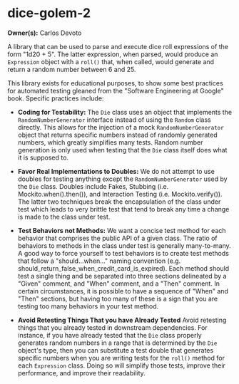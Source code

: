 # dice-golem-2

**Owner(s):** Carlos Devoto

A library that can be used to parse and execute dice roll expressions of the form "1d20 + 5".  The latter expression, when parsed, would produce an ``Expression`` object with a ``roll()`` that, when called, would generate and return a random number between 6 and 25.  

This library exists for educational purposes, to show some best practices for automated testing gleaned from the "Software Engineering at Google" book.  Specific practices include:

  * **Coding for Testability:** The ``Die`` class uses an object that implements the ``RandomNumberGenerator`` interface instead of using the ``Random`` class directly.  This allows for the injection of a mock ``RandomNumberGenerator`` object that returns specific numbers instead of randomly generated numbers, which greatly simplifies many tests.  Random number generation is only used when testing that the ``Die`` class itself does what it is supposed to.

  * **Favor Real Implementations to Doubles:** We do not attempt to use doubles for testing anything except the ``RandomNumberGenerator`` used by the ``Die`` class.  Doubles include Fakes, Stubbing (i.e. Mockito.when().then()), and Interaction Testing (i.e. Mockito.verify()).  The latter two techniques break the encapsulation of the class under test which leads to very brittle test that tend to break any time a change is made to the class under test.
  
  * **Test Behaviors not Methods:** We want a concise test method for each behavior that comprises the public API of a given class.  The ratio of behaviors to methods in the class under test is generally many-to-many.  A good way to force yourself to test behaviors is to create test methods that follow a "should...when..." naming convention (e.g. should_return_false_when_credit_card_is_expired).  Each method should test a single thing and be separated into three sections delineated by a "Given" comment, and "When" comment, and a "Then" comment.  In certain circumstances, it is possible to have a sequence of "When" and "Then" sections, but having too many of these is a sign that you are testing too many behaviors in your test method.
  
  * **Avoid Retesting Things That you have Already Tested** Avoid retesting things that you already tested in downstream dependencies. For instance, if you have already tested that the ``Die`` class properly generates random numbers in a range that is determined by the ``Die`` object's type, then you can substitute a test double that generates specific numbers when you are writing tests for the ``roll()`` method for each ``Expression`` class.  Doing so will simplify those tests, improve their performance, and improve their readability.
